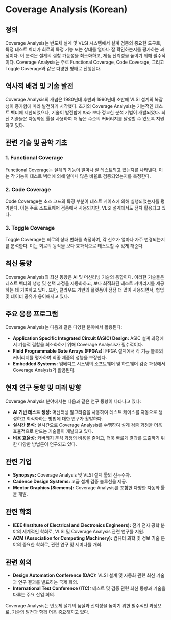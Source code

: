 # Coverage Analysis (Korean)

## 정의

Coverage Analysis는 반도체 설계 및 VLSI 시스템에서 설계 검증의 중요한 도구로, 특정 테스트 벡터가 회로의 특정 기능 또는 상태를 얼마나 잘 확인하는지를 평가하는 과정이다. 이 분석은 설계의 결함 가능성을 최소화하고, 제품 신뢰성을 높이기 위해 필수적이다. Coverage Analysis는 주로 Functional Coverage, Code Coverage, 그리고 Toggle Coverage와 같은 다양한 형태로 진행된다.

## 역사적 배경 및 기술 발전

Coverage Analysis의 개념은 1980년대 후반과 1990년대 초반에 VLSI 설계의 복잡성이 증가함에 따라 발전하기 시작했다. 초기의 Coverage Analysis는 기본적인 테스트 벡터에 제한되었으나, 기술이 발전함에 따라 보다 정교한 분석 기법이 개발되었다. 최신 기술들은 자동화된 툴을 사용하여 더 높은 수준의 커버리지를 달성할 수 있도록 지원하고 있다.

## 관련 기술 및 공학 기초

### 1. Functional Coverage

Functional Coverage는 설계의 기능이 얼마나 잘 테스트되고 있는지를 나타낸다. 이는 각 기능이 테스트 벡터에 의해 얼마나 많은 비율로 검증되었는지를 측정한다.

### 2. Code Coverage

Code Coverage는 소스 코드의 특정 부분이 테스트 케이스에 의해 실행되었는지를 평가한다. 이는 주로 소프트웨어 검증에서 사용되지만, VLSI 설계에서도 점차 활용되고 있다.

### 3. Toggle Coverage

Toggle Coverage는 회로의 상태 변화를 측정하여, 각 신호가 얼마나 자주 변경되는지를 분석한다. 이는 회로의 동작을 보다 효과적으로 테스트할 수 있게 해준다.

## 최신 동향

Coverage Analysis의 최신 동향은 AI 및 머신러닝 기술의 통합이다. 이러한 기술들은 테스트 벡터의 생성 및 선택 과정을 자동화하고, 보다 최적화된 테스트 커버리지를 제공하는 데 기여하고 있다. 또한, 클라우드 기반의 플랫폼이 점점 더 많이 사용되면서, 협업 및 데이터 공유가 용이해지고 있다.

## 주요 응용 프로그램

Coverage Analysis는 다음과 같은 다양한 분야에서 활용된다:

- **Application Specific Integrated Circuit (ASIC) Design:** ASIC 설계 과정에서 기능적 결함을 최소화하기 위해 Coverage Analysis가 필수적이다.
- **Field Programmable Gate Arrays (FPGAs):** FPGA 설계에서 각 기능 블록의 커버리지를 평가하여 최종 제품의 성능을 보장한다.
- **Embedded Systems:** 임베디드 시스템의 소프트웨어 및 하드웨어 검증 과정에서 Coverage Analysis가 활용된다.

## 현재 연구 동향 및 미래 방향

Coverage Analysis 분야에서는 다음과 같은 연구 동향이 나타나고 있다:

- **AI 기반 테스트 생성:** 머신러닝 알고리즘을 사용하여 테스트 케이스를 자동으로 생성하고 최적화하는 방법에 대한 연구가 활발하다.
- **실시간 분석:** 실시간으로 Coverage Analysis를 수행하여 설계 검증 과정을 더욱 효율적으로 만드는 기술들이 개발되고 있다.
- **비용 효율성:** 커버리지 분석 과정의 비용을 줄이고, 더욱 빠르게 결과를 도출하기 위한 다양한 방법론이 연구되고 있다.

## 관련 기업

- **Synopsys:** Coverage Analysis 및 VLSI 설계 툴의 선두주자.
- **Cadence Design Systems:** 고급 설계 검증 솔루션을 제공.
- **Mentor Graphics (Siemens):** Coverage Analysis를 포함한 다양한 자동화 툴을 개발.

## 관련 학회

- **IEEE (Institute of Electrical and Electronics Engineers):** 전기 전자 공학 분야의 세계적인 학회로, VLSI 및 Coverage Analysis 관련 연구를 지원.
- **ACM (Association for Computing Machinery):** 컴퓨터 과학 및 정보 기술 분야의 중요한 학회로, 관련 연구 및 세미나를 개최.

## 관련 회의

- **Design Automation Conference (DAC):** VLSI 설계 및 자동화 관련 최신 기술과 연구 결과를 발표하는 국제 회의.
- **International Test Conference (ITC):** 테스트 및 검증 관련 최신 동향과 기술을 다루는 주요 산업 회의.

Coverage Analysis는 반도체 설계의 품질과 신뢰성을 높이기 위한 필수적인 과정으로, 기술의 발전과 함께 더욱 중요해지고 있다.
